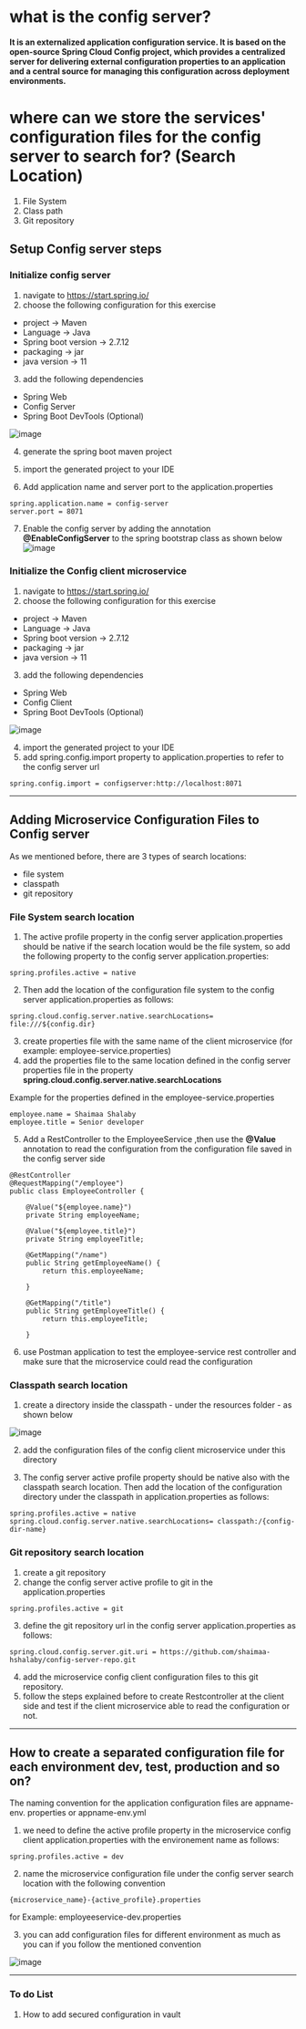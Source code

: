 # what is the config server?

**It is an externalized application configuration service. It is based on the open-source Spring Cloud Config project, which provides a centralized server for delivering external configuration properties to an application and a central source for managing this configuration across deployment environments.**

# where can we store the services' configuration files for the config server to search for? (Search Location)

1. File System
2. Class path
3. Git repository

## Setup Config server steps

### Initialize config server
1. navigate to https://start.spring.io/
2. choose the following configuration for this exercise
  - project -> Maven
  - Language -> Java 
  - Spring boot version -> 2.7.12
  - packaging -> jar
  - java version -> 11

3. add the following dependencies
  - Spring Web 
  - Config Server 
  - Spring Boot DevTools (Optional)

![image](https://github.com/shaimaa-hshalaby/Microservice-with-spring-cloud-guide/assets/3264417/f309b269-0896-433d-b8b3-6ffe239d7f08)

4. generate the spring boot maven project

5. import the generated project to your IDE

6. Add application name and server port to the application.properties

```
spring.application.name = config-server
server.port = 8071
```

7. Enable the config server by adding the annotation **@EnableConfigServer** to the spring bootstrap class as shown below
![image](https://github.com/shaimaa-hshalaby/Microservice-with-spring-cloud-guide/assets/3264417/30e98125-92fd-4c04-9531-46d41cccf61a)


### Initialize the Config client microservice

1. navigate to https://start.spring.io/
2. choose the following configuration for this exercise
  - project -> Maven
  - Language -> Java 
  - Spring boot version -> 2.7.12
  - packaging -> jar
  - java version -> 11

3. add the following dependencies
  - Spring Web 
  - Config Client 
  - Spring Boot DevTools (Optional)

![image](https://github.com/shaimaa-hshalaby/Microservice-with-spring-cloud-guide/assets/3264417/e0a4eda4-e307-40bb-85af-2479546d97e6)

4. import the generated project to your IDE 
5. add spring.config.import property to application.properties to refer to the config server url
```
spring.config.import = configserver:http://localhost:8071
```
------
## Adding Microservice Configuration Files to Config server
As we mentioned before, there are 3 types of search locations:
- file system
- classpath
- git repository

### File System search location

1. The active profile property in the config server application.properties should be native if the search location would be the file system, so add the following property to the config server application.properties:

```
spring.profiles.active = native
```
2. Then add the location of the configuration file system to the config server application.properties as follows:

```
spring.cloud.config.server.native.searchLocations= file:///${config.dir}
```

3. create properties file with the same name of the client microservice (for example: employee-service.properties)
4. add the properties file to the same location defined in the config server properties file in the property **spring.cloud.config.server.native.searchLocations**

Example for the properties defined in the employee-service.properties
```
employee.name = Shaimaa Shalaby
employee.title = Senior developer
```
5. Add a RestController to the EmployeeService ,then use the **@Value** annotation to read the configuration from the configuration file saved in the config server side

```
@RestController
@RequestMapping("/employee")
public class EmployeeController {
	
	@Value("${employee.name}")
	private String employeeName;
	
	@Value("${employee.title}")
	private String employeeTitle;
	
	@GetMapping("/name")
	public String getEmployeeName() {
		return this.employeeName;
		
	}
	
	@GetMapping("/title")
	public String getEmployeeTitle() {
		return this.employeeTitle;
		
	}

```
6. use Postman application to test the employee-service rest controller and make sure that the microservice could read the configuration


### Classpath search location

1. create a directory inside the classpath - under the resources folder - as shown below

![image](https://github.com/shaimaa-hshalaby/Microservice-with-spring-cloud-guide/assets/3264417/193f2bec-b9cd-47a5-b6ac-69cdaef12870)

2. add the configuration files of the config client microservice under this directory

3. The config server active profile property should be native also with the classpath search location.
   Then add the location of the configuration directory under the classpath in application.properties as follows:

```
spring.profiles.active = native
spring.cloud.config.server.native.searchLocations= classpath:/{config-dir-name}
```


### Git repository search location

1. create a git repository
2. change the config server active profile to git in the application.properties
```
spring.profiles.active = git
```
3. define the git repository url in the config server application.properties as follows:
```
spring.cloud.config.server.git.uri = https://github.com/shaimaa-hshalaby/config-server-repo.git
```

4. add the microservice config client configuration files to this git repository.
5. follow the steps explained before to create Restcontroller at the client side and test if the client microservice able to read the configuration or not.

-------

## How to create a separated configuration file for each environment dev, test, production and so on?

The naming convention for the application configuration files are appname-env. properties or appname-env.yml 

1. we need to define the active profile property in the microservice config client application.properties with the environement name as follows:
```
spring.profiles.active = dev
```

2. name the microservice configuration file under the config server search location with the following convention 
```
{microservice_name}-{active_profile}.properties
```
for Example: employeeservice-dev.properties

3. you can add configuration files for different environment as much as you can if you follow the mentioned convention

![image](https://github.com/shaimaa-hshalaby/Microservice-with-spring-cloud-guide/assets/3264417/49078838-65b4-4740-ba14-caf6feab4328)



---------
### To do List

1. How to add secured configuration in vault
  
